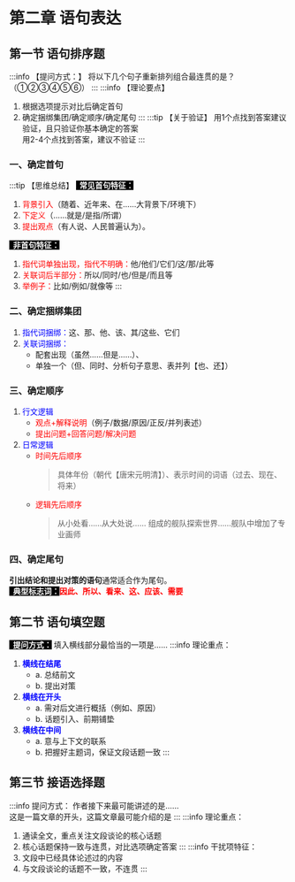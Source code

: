 # 第二章 语句表达

## 第一节 语句排序题
:::info 【提问方式：】
将以下几个句子重新排列组合最连贯的是？（①②③④⑤⑥）
:::
:::info 【理论要点】
1. 根据选项提示对比后确定首句
2. 确定捆绑集团/确定顺序/确定尾句
:::
:::tip 【关于验证】
用1个点找到答案建议验证，且只验证你基本确定的答案<br />
用2-4个点找到答案，建议不验证
:::

### 一、确定首句
:::tip 【思维总结】
**<span style="background:black;color:#fff">&nbsp;&nbsp;常见首句特征：</span>** 
1. <font color=red>背景引入</font>（随着、近年来、在……大背景下/环境下）
2. <font color=red>下定义</font>（……就是/是指/所谓）
3. <font color=red>提出观点</font>（有人说、人民普遍认为）。

**<span style="background:black;color:#fff">&nbsp;&nbsp;非首句特征：</span>** 
1. <font color=red>指代词单独出现，指代不明确：</font>他/他们/它们/这/那/此等
2. <font color=red>关联词后半部分：</font>所以/同时/也/但是/而且等
3. <font color=red>举例子：</font>比如/例如/就像等
:::

### 二、确定捆绑集团
1. <font color=blue>指代词捆绑：</font>这、那、他、该、其/这些、它们
2. <font color=blue>关联词捆绑：</font>
    + 配套出现（虽然……但是……）、
    + 单独一个（但、同时、分析句子意思、表并列【也、还】）

### 三、确定顺序
1. <font color=blue>行文逻辑</font>
    + <font color=red>观点+解释说明</font>（例子/数据/原因/正反/并列表述）
    + <font color=red>提出问题+回答问题/解决问题</font>
2. <font color=blue>日常逻辑</font>
    + <font color=red>时间先后顺序</font>
        > 具体年份（朝代【唐宋元明清】）、表示时间的词语（过去、现在、将来）
    + <font color=red>逻辑先后顺序</font>
        > 从小处看……从大处说……
        > 组成的舰队探索世界……舰队中增加了专业画师
### 四、确定尾句
**引出结论和提出对策的语句**通常适合作为尾句。<br />
**<span style="background:black;color:#fff">&nbsp;&nbsp;典型标志词：</span><font color=red>因此、所以、看来、这、应该、需要</font>** 

## 第二节 语句填空题
**<span style="background:black;color:#fff">&nbsp;&nbsp;提问方式：</span>** 填入横线部分最恰当的一项是……
:::info 理论重点：
1. **<font color=blue>横线在结尾</font>**
    + a. 总结前文
    + b. 提出对策
2. **<font color=blue>横线在开头</font>**
    + a. 需对后文进行概括（例如、原因）
    + b. 话题引入、前期铺垫
3. **<font color=blue>横线在中间</font>**
    + a. 意与上下文的联系
    + b. 把握好主题词，保证文段话题一致
:::

## 第三节 接语选择题
:::info 提问方式：
作者接下来最可能讲述的是……<br />
这是一篇文章的开头，这篇文章最可能介绍的是
:::
:::info 理论重点：
1. 通读全文，重点关注文段谈论的核心话题
2. 核心话题保持一致与连贯，对比选项确定答案
:::
:::info 干扰项特征：
1. 文段中已经具体论述过的内容
2. 与文段谈论的话题不一致，不连贯
:::
